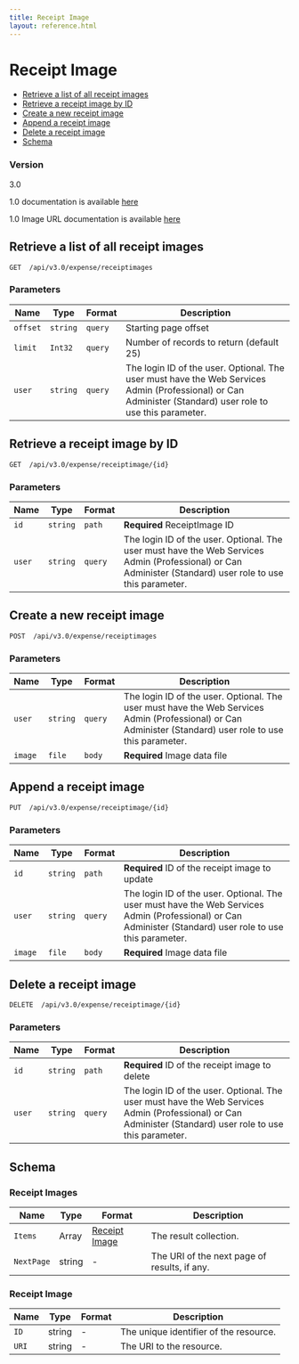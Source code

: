 ```yaml
---
title: Receipt Image
layout: reference.html
---
```


# Receipt Image
* [Retrieve a list of all receipt images](#get)
* [Retrieve a receipt image by ID](#getID)
* [Create a new receipt image](#post)
* [Append a receipt image](#put)
* [Delete a receipt image](#delete)
* [Schema](#schema)

### Version
3.0

1.0 documentation is available [here][4]  

1.0 Image URL documentation is available [here][5]



## <a name="get"></a>Retrieve a list of all receipt images

    GET  /api/v3.0/expense/receiptimages

        
### Parameters

Name | Type | Format | Description
-----|------|--------|------------          
`offset`    |   `string`    |   `query` |   Starting page offset
`limit` |   `Int32` |   `query` |   Number of records to return (default 25)
`user`  |   `string`    |   `query` |   The login ID of the user. Optional. The user must have the Web Services Admin (Professional) or Can Administer (Standard) user role to use this parameter.



## <a name="getID"></a>Retrieve a receipt image by ID

    GET  /api/v3.0/expense/receiptimage/{id}


### Parameters

Name | Type | Format | Description
-----|------|--------|------------
`id`    |   `string`    |   `path`  |   **Required** ReceiptImage ID
`user`  |   `string`    |   `query` |   The login ID of the user. Optional. The user must have the Web Services Admin (Professional) or Can Administer (Standard) user role to use this parameter.


## <a name="post"></a>Create a new receipt image

    POST  /api/v3.0/expense/receiptimages


### Parameters

Name | Type | Format | Description
-----|------|--------|------------
`user`  |   `string`    |   `query` |   The login ID of the user. Optional. The user must have the Web Services Admin (Professional) or Can Administer (Standard) user role to use this parameter.
`image` |   `file`  |   `body`  |   **Required** Image data file


## <a name="put"></a>Append a receipt image

    PUT  /api/v3.0/expense/receiptimage/{id}


### Parameters

Name | Type | Format | Description
-----|------|--------|------------
`id`    |   `string`    |   `path`  |   **Required** ID of the receipt image to update
`user`  |   `string`    |   `query` |   The login ID of the user. Optional. The user must have the Web Services Admin (Professional) or Can Administer (Standard) user role to use this parameter.
`image` |   `file`  |   `body`  |   **Required** Image data file


## <a name="delete"></a>Delete a receipt image

    DELETE  /api/v3.0/expense/receiptimage/{id}


### Parameters

Name | Type | Format | Description
-----|------|--------|------------
`id`    |   `string`    |   `path`  |   **Required** ID of the receipt image to delete
`user`  |   `string`    |   `query` |   The login ID of the user. Optional. The user must have the Web Services Admin (Professional) or Can Administer (Standard) user role to use this parameter.



## <a name="schema"></a>Schema


### Receipt Images

Name | Type | Format | Description
-----|------|--------|------------
`Items` |   Array   |   [Receipt Image](#receiptimage)  |   The result collection.
`NextPage`  |   string  |   -   |   The URI of the next page of results, if any.


### <a name="receiptimage"></a>Receipt Image

Name | Type | Format | Description
-----|------|--------|------------
`ID`    |   string  |   -   |   The unique identifier of the resource.
`URI`   |   string  |   -   |   The URI to the resource.






[4]: /api-reference-deprecated/version-one/Image/index.html
[5]: /api-reference-deprecated/version-one/Image/image-url-resource.html


